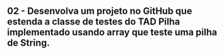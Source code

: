 ## 02 - Desenvolva um projeto no GitHub que estenda a classe de testes do TAD Pilha implementado usando array que teste uma pilha de String.
